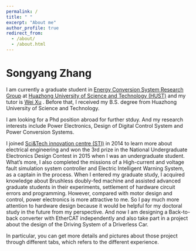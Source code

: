 ```yaml
---
permalink: /
title: " "
excerpt: "About me"
author_profile: true
redirect_from: 
  - /about/
  - /about.html
---
```


Songyang Zhang
=====
I am currently a graduate student in 
[Energy Conversion System Research Group](http://machinececs.seee.hust.edu.cn/ABOUT/Research_Group.htm)
at [Huazhong University of Science and Technology (HUST)](http://english.hust.edu.cn/) and my tutor is
[Wei Xu](http://machinececs.seee.hust.edu.cn/info/1037/1397.htm)
. Before that, I received my B.S. degree from Huazhong University of Science and Technology.

I am looking for a Phd position abroad for further stduy. And my research interests include Power Electronics, Design of Digital Control System and  Power Conversion Systems.

I joined 
[Sci&Tech innovation centre (STI)](http://sti.hust.edu.cn/)
in 2014 to learn more about electrical engineering and won the 3rd prize in the National Undergraduate Electronics Design Contest in 2015 when I was an undergraduate student. What’s more, I also completed the missions of a High-current and voltage fault simulation system controller and Electric Intelligent Warning System, as a captain in the process. When I entered my graduate study, I acquired knowledge about Brushless doubly-fed machine and assisted advanced graduate students in their experiments, settlement of hardware circuit errors and programming. However, compared with motor design and control, power electronics is more attractive to me. So I pay much more attention to hardware design because it would be helpful for my doctoral study in the future from my perspective. And now I am designing a Back-to-back converter with EtherCAT independently and also take part in a project about the design of the Driving System of a Driverless Car. 


In particular, you can get more details and pictures about those project through different tabs, which refers to the different experience.

